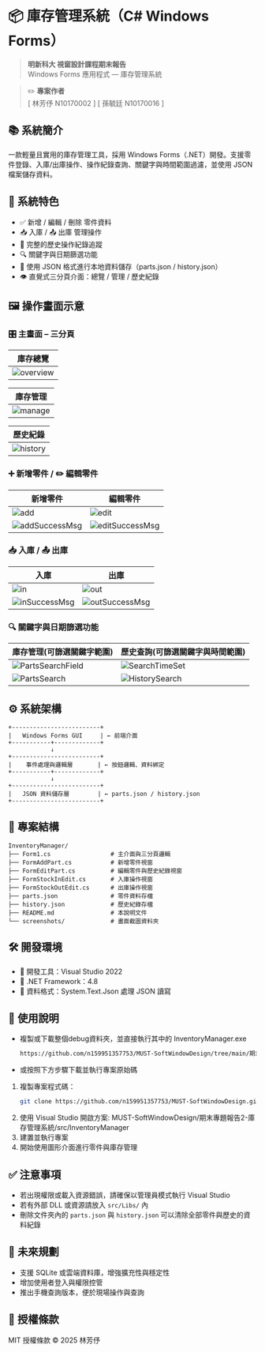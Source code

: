 
# 📦 庫存管理系統（C# Windows Forms）


> **明新科大 視窗設計課程期末報告**  
> Windows Forms 應用程式 — 庫存管理系統

> ✏️ **專案作者**  
> [ 林芳伃 N10170002 ]
> [ 孫毓廷 N10170016 ]


## 📚 系統簡介
一款輕量且實用的庫存管理工具，採用 Windows Forms（.NET）開發。支援零件登錄、入庫/出庫操作、操作紀錄查詢、關鍵字與時間範圍過濾，並使用 JSON 檔案儲存資料。

## 🧩 系統特色

- ✅ 新增 / 編輯 / 刪除 零件資料
- 📥 入庫 / 📤 出庫 管理操作
- 🧾 完整的歷史操作紀錄追蹤
- 🔍 關鍵字與日期篩選功能
- 📁 使用 JSON 格式進行本地資料儲存（parts.json / history.json）
- 👁️ 直覺式三分頁介面：總覽 / 管理 / 歷史紀錄




## 🖼️ 操作畫面示意

### 🎛️ 主畫面 – 三分頁

| 庫存總覽 |
|---------|
| ![overview](screenshots/overview.png) |

| 庫存管理 |
|---------|
| ![manage](screenshots/manage.png) |

| 歷史紀錄 |
|---------|
| ![history](screenshots/history.png) |


### ➕ 新增零件 / ✏️ 編輯零件

| 新增零件 | 編輯零件 |
|---------|---------|
| ![add](screenshots/add.png) | ![edit](screenshots/edit.png) |
| ![addSuccessMsg](screenshots/addSuccessMsg.png) | ![editSuccessMsg](screenshots/editSuccessMsg.png) |

### 📥 入庫 / 📤 出庫

| 入庫 | 出庫 |
|------|------|
| ![in](screenshots/stockin.png) | ![out](screenshots/stockout.png) |
| ![inSuccessMsg](screenshots/stockinSuccessMsg.png) | ![outSuccessMsg](screenshots/stockoutSuccessMsg.png) |

### 🔍 關鍵字與日期篩選功能

| 庫存管理(可篩選關鍵字範圍) | 歷史查詢(可篩選關鍵字與時間範圍) |
|------|------|
| ![PartsSearchField](screenshots/PartsSearchField.png) | ![SearchTimeSet](screenshots/HistorySearchTimeSet.png) |
| ![PartsSearch](screenshots/PartsSearch.png) | ![HistorySearch](screenshots/HistorySearch.png) |


## ⚙️ 系統架構

```
+-------------------------+
|   Windows Forms GUI     | ← 前端介面
+-----------+-------------+
            ↓
+-------------------------+
|    事件處理與邏輯層       | ← 按鈕邏輯、資料綁定
+-----------+-------------+
            ↓
+-------------------------+
|   JSON 資料儲存層        | ← parts.json / history.json
+-------------------------+
```




## 🧱 專案結構

```
InventoryManager/
├── Form1.cs                 # 主介面與三分頁邏輯
├── FormAddPart.cs           # 新增零件視窗
├── FormEditPart.cs          # 編輯零件與歷史紀錄視窗
├── FormStockInEdit.cs       # 入庫操作視窗
├── FormStockOutEdit.cs      # 出庫操作視窗
├── parts.json               # 零件資料存檔
├── history.json             # 歷史紀錄存檔
├── README.md                # 本說明文件
└── screenshots/             # 畫面截圖資料夾
```




## 🛠 開發環境

- 🧰 開發工具：Visual Studio 2022
- 🧱 .NET Framework：4.8
- 💾 資料格式：System.Text.Json 處理 JSON 讀寫




## 🚀 使用說明

- 複製或下載整個debug資料夾，並直接執行其中的 InventoryManager.exe
   ```bash
   https://github.com/n159951357753/MUST-SoftWindowDesign/tree/main/期末專題報告2-庫存管理系統/src/InventoryManager/InventoryManager/bin/Debug
   ```

- 或按照下方步驟下載並執行專案原始碼
1. 複製專案程式碼：
   ```bash
   git clone https://github.com/n159951357753/MUST-SoftWindowDesign.git
   ```
2. 使用 Visual Studio 開啟方案: MUST-SoftWindowDesign/期末專題報告2-庫存管理系統/src/InventoryManager
3. 建置並執行專案
4. 開始使用圖形介面進行零件與庫存管理


## ✅ 注意事項

- 若出現權限或載入資源錯誤，請確保以管理員模式執行 Visual Studio
- 若有外部 DLL 或資源請放入 `src/Libs/` 內
- 刪除文件夾內的 `parts.json` 與 `history.json` 可以清除全部零件與歷史的資料紀錄



## 📌 未來規劃

- 支援 SQLite 或雲端資料庫，增強擴充性與穩定性
- 增加使用者登入與權限控管
- 推出手機查詢版本，便於現場操作與查詢

## 📝 授權條款

MIT 授權條款 © 2025 林芳伃
